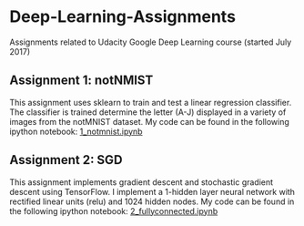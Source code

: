 # Deep-Learning-Assignments
Assignments related to Udacity Google Deep Learning course (started July 2017)

## Assignment 1: notNMIST
This assignment uses sklearn to train and test a linear regression classifier. The classifier is trained determine the letter (A-J) displayed in a variety of images from the notMNIST dataset. My code can be found in the following ipython notebook: [1_notmnist.ipynb](1_notmnist.ipynb)

## Assignment 2: SGD
This assignment implements gradient descent and stochastic gradient descent using TensorFlow. I implement a 1-hidden layer neural network with rectified linear units (relu) and 1024 hidden nodes. My code can be found in the following ipython notebook: [2_fullyconnected.ipynb](2_fullyconnected.ipynb)
